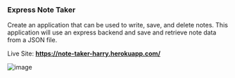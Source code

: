 ### Express Note Taker 

Create an application that can be used to write, save, and delete notes. This application will use an express backend and save and retrieve note data from a JSON file.

Live Site: **https://note-taker-harry.herokuapp.com/**


![image](https://user-images.githubusercontent.com/69797257/105636656-114c8c00-5e61-11eb-834f-dd98f8f52f30.png)
